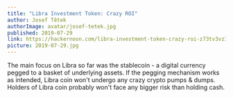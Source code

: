 ```yaml
---
title: "Libra Investment Token: Crazy ROI"
author: Josef Tětek
authorImage: avatar/josef-tetek.jpg
published: 2019-07-29
link: https://hackernoon.com/libra-investment-token-crazy-roi-z73tv3vz3
picture: 2019-07-29.jpg
---
```


The main focus on Libra so far was the stablecoin - a digital currency pegged to a basket of underlying assets. If the pegging mechanism works as intended, Libra coin won't undergo any crazy crypto pumps & dumps. Holders of Libra coin probably won't face any bigger risk than holding cash.
